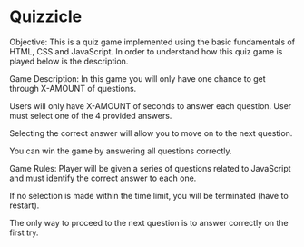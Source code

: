 # Quizzicle
Objective:
 This is a quiz game implemented using the basic fundamentals of HTML, CSS and JavaScript. 
 In order to understand how this quiz game is played below is the description.

Game Description:
 In this game you will only have one chance to get through X-AMOUNT of questions.
 
 Users will only have X-AMOUNT of seconds to answer each question. User must select one of the 4 provided answers.

 Selecting the correct answer will allow you to move on to the next question.

 You can win the game by answering all questions correctly.

Game Rules: 
Player will be given a series of questions related to JavaScript and must identify the correct answer to each one. 

If no selection is made within the time limit, you will be terminated (have to restart).

The only way to proceed to the next question is to answer correctly on the first try.